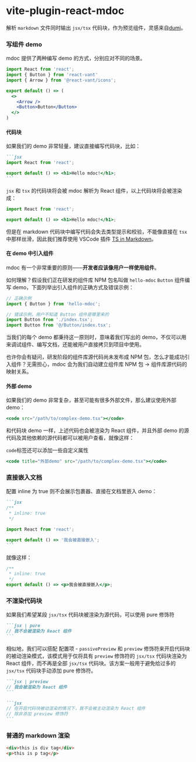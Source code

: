 # vite-plugin-react-mdoc

解析 `markdown` 文件同时输出 `jsx/tsx` 代码块，作为预览组件，灵感来自[dumi](https://d.umijs.org/)。

### 写组件 demo

mdoc 提供了两种编写 demo 的方式，分别应对不同的场景。

```jsx
import React from 'react';
import { Button } from 'react-vant'
import { Arrow } from '@react-vant/icons';

export default () => (
  <>
    <Arrow />
    <Button>Button</Button>
  </>
)
```

#### 代码块

如果我们的 demo 非常轻量，建议直接编写代码块，比如：

````md
```jsx
import React from 'react';

export default () => <h1>Hello mdoc!</h1>;
```
````

`jsx` 和 `tsx` 的代码块将会被 mdoc 解析为 React 组件，以上代码块将会被渲染成：

```jsx
import React from 'react';

export default () => <h1>Hello mdoc!</h1>;
```

但是在 markdown 代码块中编写代码会失去类型提示和校验，不能像直接在 `tsx` 中那样丝滑，因此我们推荐使用 VSCode 插件 [TS in Markdown](https://github.com/Amour1688/vscode-ts-in-markdown)。

#### 在 demo 中引入组件

mdoc 有一个非常重要的原则——**开发者应该像用户一样使用组件**。

如何理解？假设我们正在研发的组件库 NPM 包名叫做 `hello-mdoc` `Button` 组件编写 demo，下面列举出引入组件的正确方式及错误示例：

```jsx | pure
// 正确示例
import { Button } from 'hello-mdoc';

// 错误示例，用户不知道 Button 组件是哪里来的
import Button from './index.tsx';
import Button from '@/Button/index.tsx';
```

当我们的每个 demo 都秉持这一原则时，意味着我们写出的 demo，不仅可以用来调试组件、编写文档，还能被用户直接拷贝到项目中使用。

也许你会有疑问，研发阶段的组件库源代码尚未发布成 NPM 包，怎么才能成功引入组件？无需担心，mdoc 会为我们自动建立组件库 NPM 包 -> 组件库源代码的映射关系。

#### 外部 demo

如果我们的 demo 非常复杂，甚至可能有很多外部文件，那么建议使用外部 demo：

```jsx | pure
<code src="/path/to/complex-demo.tsx"></code>
```

和代码块 demo 一样，上述代码也会被渲染为 React 组件，并且外部 demo 的源代码及其他依赖的源代码都可以被用户查看，就像这样：

<code title="外部demo" src="./test.tsx"></code>

`code`标签还可以添加一些自定义属性

```jsx | pure
<code title="外部demo" src="/path/to/complex-demo.tsx"></code>
```

### 直接嵌入文档

配置 inline 为 true 则不会展示包裹器、直接在文档里嵌入 demo：

````md
```jsx
/**
 * inline: true
 */

import React from 'react';

export default () => '我会被直接嵌入';
```
````

就像这样：

```jsx
/**
 * inline: true 
 */
export default () => <p>我会被直接嵌入</p>;
```

### 不渲染代码块

如果我们希望某段 `jsx/tsx` 代码块被渲染为源代码，可以使用 pure 修饰符

````md
```jsx | pure
// 我不会被渲染为 React 组件
```
````

相似地，我们可以搭配 配置项 - `passivePreview` 和 `preview` 修饰符来开启代码块的被动渲染模式，该模式用于仅将具有 `preview` 修饰符的 `jsx/tsx` 代码块渲染为 React 组件，而不再是全部 `jsx/tsx` 代码块。该方案一般用于避免给过多的 `jsx/tsx` 代码块手动添加 pure 修饰符。

````md
```jsx | preview
// 我会被渲染为 React 组件
```

```jsx
// 在开启代码块被动渲染的情况下，我不会被主动渲染为 React 组件
// 除非添加 preview 修饰符
```
````

### 普通的 markdown 渲染

```html
<div>this is div tag</div>
<p>this is p tag</p>
```